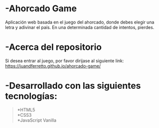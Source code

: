 # -Ahorcado Game
Aplicación web basada en el juego del ahorcado, donde debes elegir una letra y adivinar el país. En una determinada cantidad de intentos, pierdes. <br>

# -Acerca del repositorio
Si desea entrar al juego, por favor dirijase al siguiente link: https://juandferretto.github.io/ahorcado-game/<br>

# -Desarrollado con las siguientes tecnologías:
> <p>*HTML5<br>*CSS3<br>*JavaScript Vanilla
